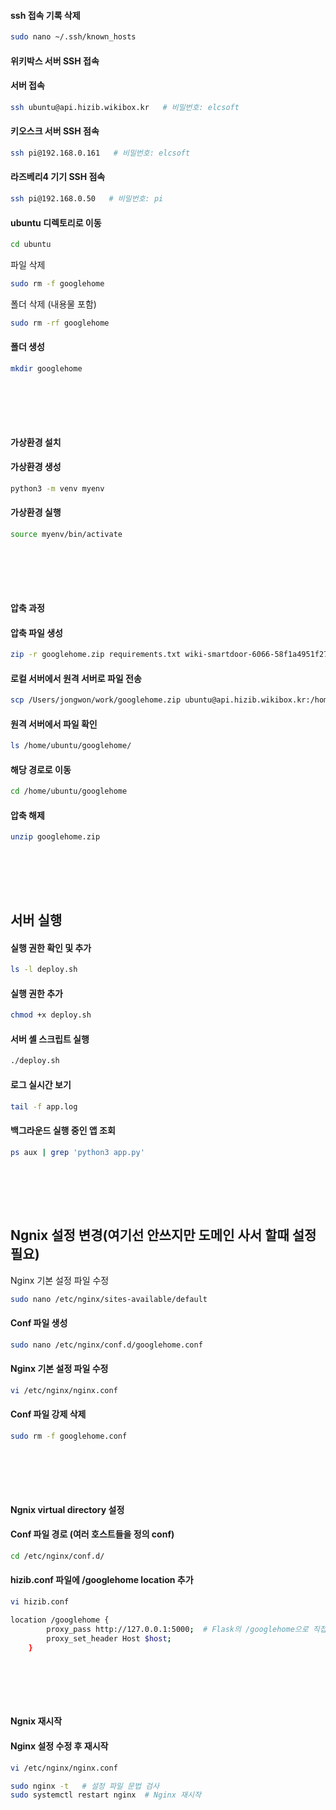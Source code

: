 #### ssh 접속 기록 삭제

```bash
sudo nano ~/.ssh/known_hosts

```
#### 위키박스 서버 SSH 접속

#### 서버 접속
```bash
ssh ubuntu@api.hizib.wikibox.kr   # 비밀번호: elcsoft
```

#### 키오스크 서버 SSH 점속
```bash
ssh pi@192.168.0.161   # 비밀번호: elcsoft
```

#### 라즈베리4 기기 SSH 점속
```bash
ssh pi@192.168.0.50   # 비밀번호: pi
```

#### ubuntu 디렉토리로 이동

```bash
cd ubuntu
```

파일 삭제
```bash
sudo rm -f googlehome
```

폴더 삭제 (내용물 포함)
```bash
sudo rm -rf googlehome
```

#### 폴더 생성
```bash
mkdir googlehome
```

<br><br>
---
#### 가상환경 설치

#### 가상환경 생성

```bash
python3 -m venv myenv
```

#### 가상환경 실행
```bash
source myenv/bin/activate
```
<br><br>
---
#### 압축 과정

#### 압축 파일 생성

```bash
zip -r googlehome.zip requirements.txt wiki-smartdoor-6066-58f1a4951f27.json deploy.sh templates app.py config.json
```

#### 로컬 서버에서 원격 서버로 파일 전송
```bash
scp /Users/jongwon/work/googlehome.zip ubuntu@api.hizib.wikibox.kr:/home/ubuntu/googlehome/
```

#### 원격 서버에서 파일 확인

```bash
ls /home/ubuntu/googlehome/
```

#### 해당 경로로 이동

```bash
cd /home/ubuntu/googlehome
```

#### 압축 해제

```bash
unzip googlehome.zip
```
<br><br>
---
## 서버 실행
#### 실행 권한 확인 및 추가

```bash
ls -l deploy.sh
```

#### 실행 권한 추가
```bash
chmod +x deploy.sh
```


#### 서버 셸 스크립트 실행
```bash
./deploy.sh
```

#### 로그 실시간 보기

```bash
tail -f app.log
```

#### 백그라운드 실행 중인 앱 조회
```bash
ps aux | grep 'python3 app.py'
```

<br><br>
---
## Ngnix 설정 변경(여기선 안쓰지만 도메인 사서 할때 설정 필요)
Nginx 기본 설정 파일 수정

```bash
sudo nano /etc/nginx/sites-available/default
```
#### Conf 파일 생성

```bash
sudo nano /etc/nginx/conf.d/googlehome.conf
```

#### Nginx 기본 설정 파일 수정

```bash
vi /etc/nginx/nginx.conf
```

#### Conf 파일 강제 삭제

```bash
sudo rm -f googlehome.conf
```
<br><br>
---
#### Ngnix virtual directory 설정

#### Conf 파일 경로 (여러 호스트들을 정의 conf)

```bash
cd /etc/nginx/conf.d/
```

#### hizib.conf 파일에 /googlehome location 추가

```bash
vi hizib.conf
```

```bash
location /googlehome {
        proxy_pass http://127.0.0.1:5000;  # Flask의 /googlehome으로 직접 전달
        proxy_set_header Host $host;
    }
```

<br><br>
---
#### Ngnix 재시작

#### Nginx 설정 수정 후 재시작
```bash
vi /etc/nginx/nginx.conf
```

```bash
sudo nginx -t   # 설정 파일 문법 검사
sudo systemctl restart nginx  # Nginx 재시작
```
